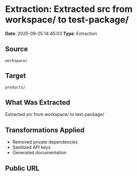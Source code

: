 # Extraction: Extracted src from workspace/ to test-package/

**Date**: 2025-09-25 14:45:03
**Type**: Extraction

## Source
`workspace/`

## Target
`products/`

## What Was Extracted
Extracted src from workspace/ to test-package/

## Transformations Applied
- Removed private dependencies
- Sanitized API keys
- Generated documentation

## Public URL

